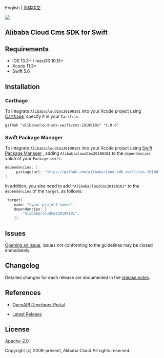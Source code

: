 English | [简体中文](README-CN.md)

![](https://aliyunsdk-pages.alicdn.com/icons/AlibabaCloud.svg)

## Alibaba Cloud Cms SDK for Swift

## Requirements

- iOS 13.3+ / macOS 10.15+
- Xcode 11.3+
- Swift 5.6

## Installation

### Carthage

To integrate `AlibabacloudCms20190101` into your Xcode project using [Carthage](https://github.com/Carthage/Carthage), specify it in your `Cartfile`:

```ogdl
github "alibabacloud-sdk-swift/cms-20190101" "1.0.6"
```

### Swift Package Manager

To integrate `AlibabacloudCms20190101` into your Xcode project using [Swift Package Manager](https://swift.org/package-manager/) , adding `AlibabacloudCms20190101` to the `dependencies` value of your `Package.swift`.

```swift
dependencies: [
    .package(url: "https://github.com/alibabacloud-sdk-swift/cms-20190101.git", from: "1.0.6")
]
```

In addition, you also need to add `"AlibabacloudCms20190101"` to the `dependencies` of the `target`, as follows:

```swift
.target(
    name: "<your-project-name>",
    dependencies: [
        "AlibabacloudCms20190101",
    ])
```

## Issues

[Opening an Issue](https://github.com/alibabacloud-sdk-swift/cms-20190101/issues/new), Issues not conforming to the guidelines may be closed immediately.

## Changelog

Detailed changes for each release are documented in the [release notes](./ChangeLog.txt).

## References

* [OpenAPI Developer Portal](https://next.api.alibabacloud.com/home)
- [Latest Release](https://github.com/alibabacloud-sdk-swift/cms-20190101)

## License

[Apache-2.0](http://www.apache.org/licenses/LICENSE-2.0)

Copyright (c) 2009-present, Alibaba Cloud All rights reserved.
